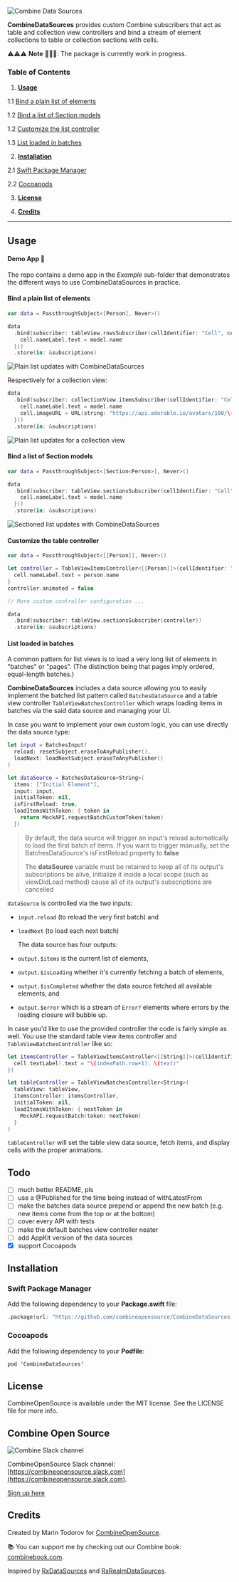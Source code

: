 ![Combine Data Sources](https://github.com/combineopensource/CombineDataSources/raw/master/Assets/combine-data-sources.png)

**CombineDataSources** provides custom Combine subscribers that act as table and collection view controllers and bind a stream of element collections to table or collection sections with cells.  

⚠️⚠️⚠️ **Note** 🚨🚨🚨: The package is currently work in progress.

### Table of Contents

1. [**Usage**](#usage)

1.1 [Bind a plain list of elements](https://github.com/combineopensource/CombineDataSources#bind-a-plain-list-of-elements)

1.2 [Bind a list of Section models](#bind-a-list-of-section-models)

1.2 [Customize the list controller](#customize-the-table-controller)

1.3 [List loaded in batches](#list-loaded-in-batches)

2. [**Installation**](#installation)

2.1 [Swift Package Manager](#swift-package-manager)

2.2 [Cocoapods](#cocoapods)

3. [**License**](#license)

4. [**Credits**](#credits)

---

## Usage

#### Demo App 📱

The repo contains a demo app in the *Example* sub-folder that demonstrates the different ways to use CombineDataSources in practice.

#### Bind a plain list of elements

```swift
var data = PassthroughSubject<[Person], Never>()

data
  .bind(subscriber: tableView.rowsSubscriber(cellIdentifier: "Cell", cellType: PersonCell.self, cellConfig: { cell, indexPath, model in
    cell.nameLabel.text = model.name
  }))
  .store(in: &subscriptions)
```

![Plain list updates with CombineDataSources](https://github.com/combineopensource/CombineDataSources/raw/master/Assets/plain-list.gif)

Respectively for a collection view:

```swift
data
  .bind(subscriber: collectionView.itemsSubscriber(cellIdentifier: "Cell", cellType: PersonCollectionCell.self, cellConfig: { cell, indexPath, model in
    cell.nameLabel.text = model.name
    cell.imageURL = URL(string: "https://api.adorable.io/avatars/100/\(model.name)")!
  }))
  .store(in: &subscriptions)
```

![Plain list updates for a collection view](https://github.com/combineopensource/CombineDataSources/raw/master/Assets/plain-collection.gif)

#### Bind a list of Section models

```swift
var data = PassthroughSubject<[Section<Person>], Never>()

data
  .bind(subscriber: tableView.sectionsSubscriber(cellIdentifier: "Cell", cellType: PersonCell.self, cellConfig: { cell, indexPath, model in
    cell.nameLabel.text = model.name
  }))
  .store(in: &subscriptions)
```

![Sectioned list updates with CombineDataSources](https://github.com/combineopensource/CombineDataSources/raw/master/Assets/sections-list.gif)

#### Customize the table controller

```swift
var data = PassthroughSubject<[[Person]], Never>()

let controller = TableViewItemsController<[[Person]]>(cellIdentifier: "Cell", cellType: PersonCell.self) { cell, indexPath, person in
  cell.nameLabel.text = person.name
}
controller.animated = false

// More custom controller configuration ...

data
  .bind(subscriber: tableView.sectionsSubscriber(controller))
  .store(in: &subscriptions)
```

#### List loaded in batches

A common pattern for list views is to load a very long list of elements in "batches" or "pages". (The distinction being that pages imply ordered, equal-length batches.)

**CombineDataSources** includes a data source allowing you to easily implement the batched list pattern called `BatchesDataSource` and a table view controller `TableViewBatchesController` which wraps loading items in batches via the said data source and managing your UI.

In case you want to implement your own custom logic, you can use directly the data source type:

```swift
let input = BatchesInput(
  reload: resetSubject.eraseToAnyPublisher(),
  loadNext: loadNextSubject.eraseToAnyPublisher()
)

let dataSource = BatchesDataSource<String>(
  items: ["Initial Element"],
  input: input,
  initialToken: nil,
  isFirstReload: true,
  loadItemsWithToken: { token in
    return MockAPI.requestBatchCustomToken(token)
  })
```

> By default, the data source will trigger an input's reload automatically to load the first batch of items. If you want to trigger manually, set the BatchesDataSource's isFirstReload property to **false**
> 
> The **dataSource** variable must be retained to keep all of its output's subscriptions be alive, initialize it inside a local scope (such as viewDidLoad method) cause all of its output's subscriptions are cancelled

`dataSource` is controlled via the two inputs:

- `input.reload` (to reload the very first batch) and 

- `loadNext` (to load each next batch) 
  
  The data source has four outputs: 

- `output.$items` is the current list of elements,

- `output.$isLoading` whether it's currently fetching a batch of elements, 

- `output.$isCompleted` whether the data source fetched all available elements, and 

- `output.$error` which is a stream of `Error?` elements where errors by the loading closure will bubble up.

In case you'd like to use the provided controller the code is fairly simple as well. You use the standard table view items controller and `TableViewBatchesController` like so:

```swift
let itemsController = TableViewItemsController<[[String]]>(cellIdentifier: "Cell", cellType: UITableViewCell.self, cellConfig: { cell, indexPath, text in
  cell.textLabel!.text = "\(indexPath.row+1). \(text)"
})

let tableController = TableViewBatchesController<String>(
  tableView: tableView,
  itemsController: itemsController,
  initialToken: nil,
  loadItemsWithToken: { nextToken in
    MockAPI.requestBatch(token: nextToken)
  }
)
```

`tableController` will set the table view data source, fetch items, and display cells with the proper animations.

## Todo

- [ ] much better README, pls
- [ ] use a @Published for the time being instead of withLatestFrom
- [ ] make the batches data source prepend or append the new batch (e.g. new items come from the top or at the bottom)
- [ ] cover every API with tests
- [ ] make the default batches view controller neater
- [ ] add AppKit version of the data sources
- [x] support Cocoapods

## Installation

### Swift Package Manager

Add the following dependency to your **Package.swift** file:

```swift
.package(url: "https://github.com/combineopensource/CombineDataSources, from: "0.2")
```

### Cocoapods
Add the following dependency to your **Podfile**:

```swift
pod 'CombineDataSources'
```

## License

CombineOpenSource is available under the MIT license. See the LICENSE file for more info.

## Combine Open Source

![Combine Slack channel](Assets/slack.png) 

CombineOpenSource Slack channel: [https://combineopensource.slack.com](https://combineopensource.slack.com). 

[Sign up here](https://join.slack.com/t/combineopensource/shared_invite/enQtNzQ1MzYyMTMxOTkxLWJkZmNkZDU4MTE4NmU2MjBhYzM5NzI1NTRlNWNhODFiMDEyMjVjOWZmZWI2NmViMzU3ZjZhYjc0YTExOGZmMDM)

## Credits

Created by Marin Todorov for [CombineOpenSource](https://github.com/combineopensource). 

📚 You can support me by checking out our Combine book: [combinebook.com](http://combinebook.com).

Inspired by [RxDataSources](https://github.com/RxSwiftCommunity/RxDataSources) and [RxRealmDataSources](https://github.com/RxSwiftCommunity/RxRealmDataSources).
